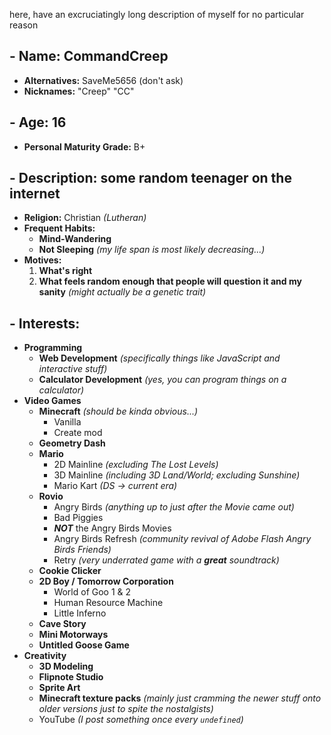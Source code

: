 here, have an excruciatingly long description of myself for no particular reason

## - __Name:__ CommandCreep
  - **Alternatives:** SaveMe5656 (don't ask)
  - **Nicknames:** "Creep" "CC"
## - __Age:__ 16
  - **Personal Maturity Grade:** B+
## - __Description:__ some random teenager on the internet
  - **Religion:** Christian *(Lutheran)*
  - **Frequent Habits:**
    - __Mind-Wandering__
    - __Not Sleeping__ *(my life span is most likely decreasing...)*
  - **Motives:**
    1. __What's right__
    2. __What feels random enough that people will question it and my sanity__ *(might actually be a genetic trait)*
## - __Interests:__
  - **Programming**
    - __Web Development__ *(specifically things like JavaScript and interactive stuff)*
    - __Calculator Development__ _(yes, you can program things on a calculator)_
  - **Video Games**
    - __Minecraft__ *(should be kinda obvious...)*
      - Vanilla
      - Create mod
    - __Geometry Dash__
    - __Mario__
      - 2D Mainline *(excluding The Lost Levels)*
      - 3D Mainline *(including 3D Land/World; excluding Sunshine)*
      - Mario Kart *(DS -> current era)*
    - __Rovio__
      - Angry Birds *(anything up to just after the Movie came out)*
      - Bad Piggies
      - __***NOT***__ the Angry Birds Movies
      - Angry Birds Refresh *(community revival of Adobe Flash Angry Birds Friends)*
      - Retry *(very underrated game with a __great__ soundtrack)*
    - __Cookie Clicker__
    - __2D Boy / Tomorrow Corporation__
      - World of Goo 1 & 2
      - Human Resource Machine
      - Little Inferno
    - __Cave Story__
    - __Mini Motorways__
    - __Untitled Goose Game__
  - **Creativity**
    - __3D Modeling__
    - __Flipnote Studio__
    - __Sprite Art__
    - __Minecraft texture packs__ *(mainly just cramming the newer stuff onto older versions just to spite the nostalgists)*
    - YouTube *(I post something once every `undefined`)*
